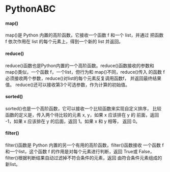 # PythonABC
#### map()
map()是 Python 内置的高阶函数，它接收一个函数 f 和一个 list，并通过
把函数 f 依次作用在 list 的每个元素上，得到一个新的 list 并返回。

#### reduce()
reduce()函数也是Python内置的一个高阶函数。reduce()函数接收的参数和
map()类似，一个函数 f，一个list，但行为和 map()不同，reduce()传入
的函数 f 必须接收两个参数，reduce()对list的每个元素反复调用函数f，
并返回最终结果值。
reduce()还可以接收第3个可选参数，作为计算的初始值。

#### sorted()
sorted()也是一个高阶函数，它可以接收一个比较函数来实现自定义排序，
比较函数的定义是，传入两个待比较的元素 x, y，如果 x 应该排在 y 的
前面，返回 -1，如果 x 应该排在 y 的后面，返回 1。如果 x 和 y 相等，
返回 0。

#### filter()
filter()函数是 Python 内置的另一个有用的高阶函数，filter()函数接收
一个函数 f 和一个list，这个函数 f 的作用是对每个元素进行判断，返回
True或 False，filter()根据判断结果自动过滤掉不符合条件的元素，返回
由符合条件元素组成的新list。
 